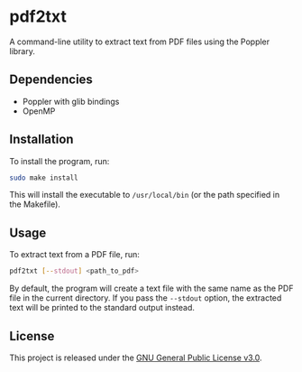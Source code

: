 # pdf2txt

A command-line utility to extract text from PDF files using the Poppler library.

## Dependencies

- Poppler with glib bindings
- OpenMP

## Installation

To install the program, run:

```bash
sudo make install
```

This will install the executable to `/usr/local/bin` (or the path specified in the Makefile).

## Usage

To extract text from a PDF file, run:

```bash
pdf2txt [--stdout] <path_to_pdf>
```

By default, the program will create a text file with the same name as the PDF file in the current directory. If you pass the `--stdout` option, the extracted text will be printed to the standard output instead.

## License

This project is released under the [GNU General Public License v3.0](LICENSE).
